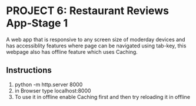 # PROJECT 6: Restaurant Reviews App-Stage 1
A web app that is responsive to any screen size of moderday devices and has accessiblity features where page can be navigated using tab-key, this webpage also has offline feature which uses Caching.

## Instructions

1) python -m http.server 8000
2) in Browser type localhost:8000
3) To use it in offline enable Caching first and then try reloading it in offline

